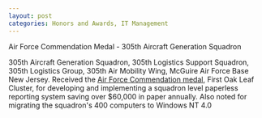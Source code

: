 ```yaml
---
layout: post
categories: Honors and Awards, IT Management
---
```

Air Force Commendation Medal - 305th Aircraft Generation Squadron

305th Aircraft Generation Squadron, 305th Logistics Support Squadron, 305th Logistics Group, 305th
Air Mobility Wing, McGuire Air Force Base New Jersey. Received the [Air Force Commendation medal](https://www.afpc.af.mil/Fact-Sheets/Display/Article/421870/air-and-space-commendation-medal/), First Oak Leaf Cluster, for developing and implementing a squadron level paperless reporting system saving over $60,000 in paper annually. Also noted for migrating the squadron's 400 computers to Windows NT 4.0